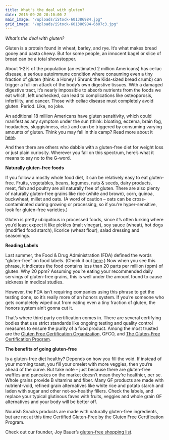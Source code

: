 ```yaml
---
title: What's the deal with gluten?
date: 2015-09-20 20:10:00 Z
main_image: "/uploads/iStock-601386984.jpg"
grid_image: "/uploads/iStock-601386984-6b07c3.jpg"
---
```


*What’s the deal with gluten?*

Gluten is a protein found in wheat, barley, and rye. It’s what makes bread gooey and pasta chewy. But for some people, an innocent bagel or slice of bread can be a total showstopper.

About 1-2% of the population (an estimated 2 million Americans) has celiac disease, a serious autoimmune condition where consuming even a tiny fraction of gluten (think: a Honey I Shrunk the Kids-sized bread crumb) can trigger a full-on attack of the body’s own digestive tissues. With a damaged digestive tract, it’s nearly impossible to absorb nutrients from the foods we eat which, left unchecked, can lead to complications like osteoporosis, infertility, and cancer. Those with celiac disease must completely avoid gluten. Period. Like, no joke.

An additional 18 million Americans have gluten sensitivity, which could manifest as any symptom under the sun (think: bloating, eczema, brain fog, headaches, sluggishness, etc.) and can be triggered by consuming varying amounts of gluten. Think you may fall in this camp? Read more about it <a href="http://www.celiaccentral.org/non-celiac-gluten-sensitivity/" target="_blank">here</a>.

And then there are others who dabble with a gluten-free diet for weight loss or just plain curiosity. Wherever you fall on this spectrum, here’s what it means to say no to the G-word.

**Naturally gluten-free foods**

If you follow a mostly whole food diet, it can be relatively easy to eat gluten-free. Fruits, vegetables, beans, legumes, nuts & seeds, dairy products, meat, fish and poultry are all naturally free of gluten. There are also plenty of naturally gluten-free grains like rice (white and brown), corn, quinoa, buckwheat, millet and oats. (A word of caution – oats can be cross-contaminated during growing or processing, so if you're hyper-sensitive, look for gluten-free varieties.)

Gluten is pretty ubiquitous in processed foods, since it’s often lurking where you’d least expect it like pickles (malt vinegar), soy sauce (wheat), hot dogs (modified food starch), licorice (wheat flour), salad dressing and seasonings.

**Reading Labels**

Last summer, the Food & Drug Administration (FDA) defined the words “gluten-free” on food labels. (Check it out <a href="http://www.fda.gov/Food/GuidanceRegulation/GuidanceDocumentsRegulatoryInformation/Allergens/ucm362880.htm" target="_blank">here</a>.) Now when you see this phrase, it indicates the food contains less than 20 parts per million (ppm) of gluten. Why 20 ppm? Assuming you’re eating your recommended daily servings of gluten-free grains, this is well under the amount found to cause sickness in medical studies.

However, the FDA isn’t requiring companies using this phrase to get the testing done, so it’s really more of an honors system. If you’re someone who gets completely wiped out from eating even a tiny fraction of gluten, the honors system ain’t gonna cut it.

That’s where third party certification comes in. There are several certifying bodies that use strict standards like ongoing testing and quality control measures to ensure the purity of a food product. Among the most trusted are the <a href="http://www.gfco.org/" target="_blank">Gluten Free Certification Organization</a>, GFCO, and <a href="http://www.glutenfreecert.com/" target="_blank">The Gluten-Free Certification Program</a>.

**The benefits of going gluten-free**

Is a gluten-free diet healthy? Depends on how you fill the void. If instead of your morning toast, you fill your omelet with more veggies, then you’re ahead of the curve. But take note – just because there are gluten-free waffles and pancakes on the market doesn’t mean they’re healthier, per se. Whole grains provide B vitamins and fiber. Many GF products are made with nutrient-void, refined grain alternatives like white rice and potato starch and laden with sugar and other not-so-healthy fillers. Check the labels, and replace your typical glutinous faves with fruits, veggies and whole grain GF alternatives and your body will be better off.

Nourish Snacks products are made with naturally gluten-free ingredients, but are not at this time Certified Gluten-Free by the Gluten Free Certification Program.

Check out our founder, Joy Bauer’s <a href="http://www.joybauer.com/celiac/joys-gluten-free-shopping-list.aspx" target="_blank">gluten-free shopping list</a>.